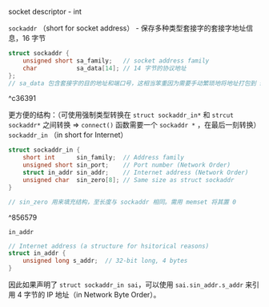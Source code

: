 socket descriptor - int

`sockaddr` （short for socket address）  - 保存多种类型套接字的套接字地址信息，16 字节
```c
struct sockaddr {
    unsigned short sa_family;   // socket address family
    char           sa_data[14]; // 14 字节的协议地址
};
// sa_data 包含套接字的目的地址和端口号，这相当笨重因为需要手动繁琐地将地址打包到 sa_data
```

^c36391

更方便的结构：（可使用强制类型转换在 `struct sockaddr_in*` 和 `strcut sockaddr*` 之间转换 => `connect()` 函数需要一个 `sockaddr *` ，在最后一刻转换）
`sockaddr_in` （in short for Internet）
```c
struct sockaddr_in {
    short int      sin_family;  // Address family
    unsigned short sin_port;    // Port number (Network Order)
    struct in_addr sin_addr;    // Internet address (Network Order)
    unsigned char  sin_zero[8]; // Same size as struct sockaddr
}

// sin_zero 用来填充结构，至长度与 sockaddr 相同。需用 memset 将其置 0
```

^856579

`in_addr`
```c
// Internet address (a structure for hsitorical reasons)
struct in_addr {
    unsigned long s_addr;  // 32-bit long, 4 bytes
}
```

因此如果声明了 `struct sockaddr_in sai`，可以使用 `sai.sin_addr.s_addr` 来引用 4 字节的 IP 地址（in Network Byte Order）。


